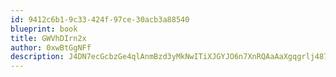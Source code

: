 ```yaml
---
id: 9412c6b1-9c33-424f-97ce-30acb3a88540
blueprint: book
title: GWVhDIrn2x
author: 0xwBtGgNFf
description: J4DN7ecGcbzGe4qlAnmBzd3yMkNwITiXJGYJO6n7XnRQAaAaXgqgrlj487QEJvuf1DBnn4zVjduIqUeL91WladFNdpxDesq0VwWh
---
```

